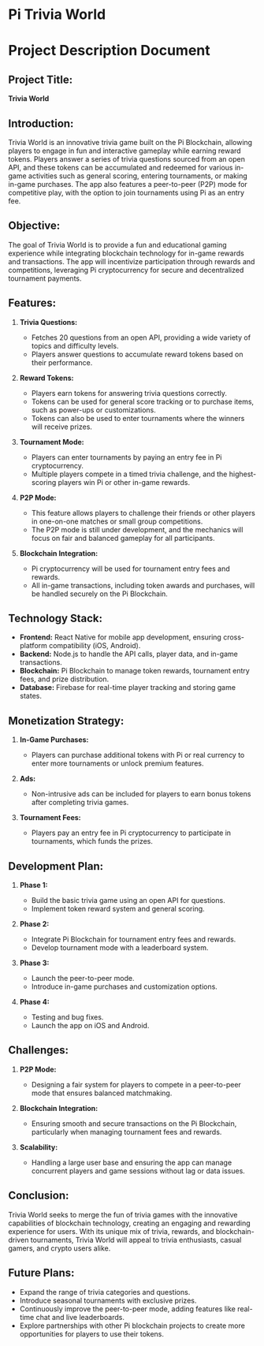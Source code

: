 # Pi Trivia World

# Project Description Document

## Project Title:  
**Trivia World**

## Introduction:  
Trivia World is an innovative trivia game built on the Pi Blockchain, allowing players to engage in fun and interactive gameplay while earning reward tokens. Players answer a series of trivia questions sourced from an open API, and these tokens can be accumulated and redeemed for various in-game activities such as general scoring, entering tournaments, or making in-game purchases. The app also features a peer-to-peer (P2P) mode for competitive play, with the option to join tournaments using Pi as an entry fee.

## Objective:  
The goal of Trivia World is to provide a fun and educational gaming experience while integrating blockchain technology for in-game rewards and transactions. The app will incentivize participation through rewards and competitions, leveraging Pi cryptocurrency for secure and decentralized tournament payments.

## Features:
1. **Trivia Questions:**
   - Fetches 20 questions from an open API, providing a wide variety of topics and difficulty levels.
   - Players answer questions to accumulate reward tokens based on their performance.
   
2. **Reward Tokens:**
   - Players earn tokens for answering trivia questions correctly.
   - Tokens can be used for general score tracking or to purchase items, such as power-ups or customizations.
   - Tokens can also be used to enter tournaments where the winners will receive prizes.
   
3. **Tournament Mode:**
   - Players can enter tournaments by paying an entry fee in Pi cryptocurrency.
   - Multiple players compete in a timed trivia challenge, and the highest-scoring players win Pi or other in-game rewards.
   
4. **P2P Mode:**
   - This feature allows players to challenge their friends or other players in one-on-one matches or small group competitions.
   - The P2P mode is still under development, and the mechanics will focus on fair and balanced gameplay for all participants.

5. **Blockchain Integration:**
   - Pi cryptocurrency will be used for tournament entry fees and rewards.
   - All in-game transactions, including token awards and purchases, will be handled securely on the Pi Blockchain.

## Technology Stack:
- **Frontend:** React Native for mobile app development, ensuring cross-platform compatibility (iOS, Android).
- **Backend:** Node.js to handle the API calls, player data, and in-game transactions.
- **Blockchain:** Pi Blockchain to manage token rewards, tournament entry fees, and prize distribution.
- **Database:** Firebase for real-time player tracking and storing game states.

## Monetization Strategy:
1. **In-Game Purchases:**
   - Players can purchase additional tokens with Pi or real currency to enter more tournaments or unlock premium features.
   
2. **Ads:**
   - Non-intrusive ads can be included for players to earn bonus tokens after completing trivia games.

3. **Tournament Fees:**
   - Players pay an entry fee in Pi cryptocurrency to participate in tournaments, which funds the prizes.

## Development Plan:
1. **Phase 1:**
   - Build the basic trivia game using an open API for questions.
   - Implement token reward system and general scoring.
   
2. **Phase 2:**
   - Integrate Pi Blockchain for tournament entry fees and rewards.
   - Develop tournament mode with a leaderboard system.
   
3. **Phase 3:**
   - Launch the peer-to-peer mode.
   - Introduce in-game purchases and customization options.

4. **Phase 4:**
   - Testing and bug fixes.
   - Launch the app on iOS and Android.

## Challenges:
1. **P2P Mode:**
   - Designing a fair system for players to compete in a peer-to-peer mode that ensures balanced matchmaking.
   
2. **Blockchain Integration:**
   - Ensuring smooth and secure transactions on the Pi Blockchain, particularly when managing tournament fees and rewards.
   
3. **Scalability:**
   - Handling a large user base and ensuring the app can manage concurrent players and game sessions without lag or data issues.

## Conclusion:  
Trivia World seeks to merge the fun of trivia games with the innovative capabilities of blockchain technology, creating an engaging and rewarding experience for users. With its unique mix of trivia, rewards, and blockchain-driven tournaments, Trivia World will appeal to trivia enthusiasts, casual gamers, and crypto users alike.

## Future Plans:  
- Expand the range of trivia categories and questions.
- Introduce seasonal tournaments with exclusive prizes.
- Continuously improve the peer-to-peer mode, adding features like real-time chat and live leaderboards.
- Explore partnerships with other Pi blockchain projects to create more opportunities for players to use their tokens.
